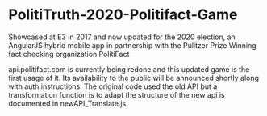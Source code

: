 # PolitiTruth-2020-Politifact-Game
Showcased at E3 in 2017 and now updated for the 2020 election, an AngularJS hybrid mobile app in partnership with the Pulitzer Prize Winning fact checking organization PolitiFact

api.politifact.com is currently being redone and this updated game is the first usage of it. Its availability to the public will be announced shortly along with auth instructions. The original code used the old API but a transformation function is to adapt the structure of the new api is documented in newAPI_Translate.js